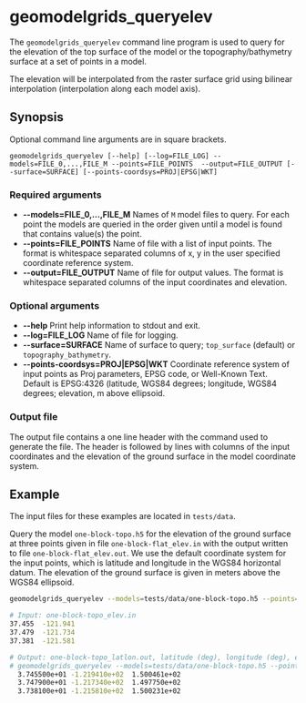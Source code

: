 # geomodelgrids_queryelev

The `geomodelgrids_queryelev` command line program is used to query for the elevation of the top surface of the model or the topography/bathymetry surface at a set of points in a model.

The elevation will be interpolated from the raster surface grid using bilinear interpolation (interpolation along each model axis).

## Synopsis

Optional command line arguments are in square brackets.

```
geomodelgrids_queryelev [--help] [--log=FILE_LOG] --models=FILE_0,...,FILE_M --points=FILE_POINTS  --output=FILE_OUTPUT [--surface=SURFACE] [--points-coordsys=PROJ|EPSG|WKT]
```

### Required arguments

* **--models=FILE_0,...,FILE_M** Names of `M` model files to query. For each point the models are queried in the order given until a model is found that contains value(s) the point.
* **--points=FILE_POINTS** Name of file with a list of input points. The format is whitespace separated columns of x, y in the user specified coordinate reference system.
* **--output=FILE_OUTPUT** Name of file for output values. The format is whitespace separated columns of the input coordinates and elevation.

### Optional arguments

* **--help** Print help information to stdout and exit.
* **--log=FILE_LOG** Name of file for logging.
* **--surface=SURFACE** Name of surface to query; `top_surface` (default) or `topography_bathymetry`.
* **--points-coordsys=PROJ\|EPSG\|WKT** Coordinate reference system of input points as Proj parameters, EPSG code, or Well-Known Text. Default is EPSG:4326 (latitude, WGS84 degrees; longitude, WGS84 degrees; elevation, m above ellipsoid.


### Output file

The output file contains a one line header with the command used to generate the file. The header is followed by lines with columns of the input coordinates and the elevation of the ground surface in the model coordinate system.


## Example

The input files for these examples are located in `tests/data`.

Query the model `one-block-topo.h5` for the elevation of the ground surface at three points given in file `one-block-flat_elev.in` with the output written to file `one-block-flat_elev.out`. We use the default coordinate system for the input points, which is latitude and longitude in the WGS84 horizontal datum. The elevation of the ground surface is given in meters above the WGS84 ellipsoid.

```bash
geomodelgrids_queryelev --models=tests/data/one-block-topo.h5 --points=tests/data/one-block-topo_elev.in  --output=tests/data/one-block-flat_elev.out

# Input: one-block-topo_elev.in
37.455  -121.941
37.479  -121.734
37.381  -121.581

# Output: one-block-topo_latlon.out, latitude (deg), longitude (deg), elevation (m)
# geomodelgrids_queryelev --models=tests/data/one-block-topo.h5 --points=tests/data/one-block-topo_elev.in --output=tests/data/one-block-flat_elev.out
  3.745500e+01 -1.219410e+02  1.500461e+02
  3.747900e+01 -1.217340e+02  1.497750e+02
  3.738100e+01 -1.215810e+02  1.500231e+02
  ```

